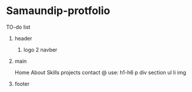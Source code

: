 # Samaundip-protfolio

 TO-do list
 1. header
    1. logo
    2 navber
2. main

      Home
     About
     Skills
     projects
     contact 
     @ use: 
      h1-h6
      p
      div
      section
      ul
      li
      img
      


 3. footer   

